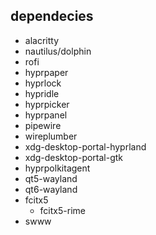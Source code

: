 ## dependecies

- alacritty
- nautilus/dolphin
- rofi
- hyprpaper
- hyprlock
- hypridle
- hyprpicker
- hyprpanel
- pipewire
- wireplumber
- xdg-desktop-portal-hyprland
- xdg-desktop-portal-gtk
- hyprpolkitagent
- qt5-wayland
- qt6-wayland
- fcitx5
  - fcitx5-rime
- swww
